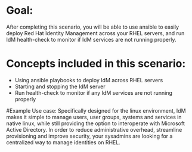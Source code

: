 # Goal:
After completing this scenario, you will be able to use ansible to easily deploy Red Hat Identity Management across your 
RHEL servers, and run IdM health-check to monitor if IdM services are not running properly.

# Concepts included in this scenario:
* Using ansible playbooks to deploy IdM across RHEL servers
* Starting and stopping the IdM server
* Run health-check to monitor if any IdM services are not running properly
 
#Example Use case:
Specifically designed for the linux environment, IdM makes it simple to manage users, user groups, systems and services 
in native linux, while still providing the option to interoperate with Microsoft Active Directory. In order to reduce 
administrative overhead, streamline provisioning and improve security, your sysadmins are looking for a centralized way 
to manage identities on RHEL. 

